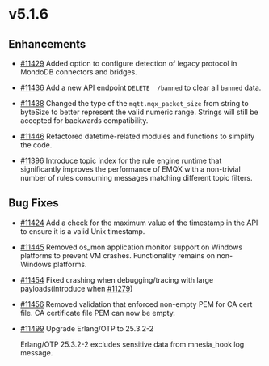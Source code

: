 # v5.1.6

## Enhancements

- [#11429](https://github.com/emqx/emqx/pull/11429) Added option to configure detection of legacy protocol in MondoDB connectors and bridges.

- [#11436](https://github.com/emqx/emqx/pull/11436) Add a new API endpoint `DELETE  /banned` to clear all `banned` data.

- [#11438](https://github.com/emqx/emqx/pull/11438) Changed the type of the `mqtt.mqx_packet_size` from string to byteSize to better represent the valid numeric range.
  Strings will still be accepted for backwards compatibility.

- [#11446](https://github.com/emqx/emqx/pull/11446) Refactored datetime-related modules and functions to simplify the code.

- [#11396](https://github.com/emqx/emqx/pull/11396) Introduce topic index for the rule engine runtime that significantly improves the performance of EMQX with a non-trivial number of rules consuming messages matching different topic filters.

## Bug Fixes

- [#11424](https://github.com/emqx/emqx/pull/11424) Add a check for the maximum value of the timestamp in the API to ensure it is a valid Unix timestamp.

- [#11445](https://github.com/emqx/emqx/pull/11445) Removed os_mon application monitor support on Windows platforms to prevent VM crashes.
  Functionality remains on non-Windows platforms.

- [#11454](https://github.com/emqx/emqx/pull/11454) Fixed crashing when debugging/tracing with large payloads(introduce when [#11279](https://github.com/emqx/emqx/pull/11279))

- [#11456](https://github.com/emqx/emqx/pull/11456) Removed validation that enforced non-empty PEM for CA cert file.
  CA certificate file PEM can now be empty.

- [#11499](https://github.com/emqx/emqx/pull/11499) Upgrade Erlang/OTP to 25.3.2-2

  Erlang/OTP 25.3.2-2 excludes sensitive data from mnesia_hook log message.
